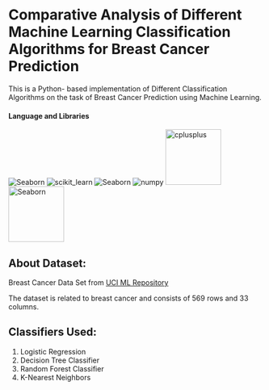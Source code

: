 # Comparative Analysis of Different Machine Learning Classification Algorithms for Breast Cancer Prediction

This is a Python- based implementation of Different Classification Algorithms on the task of Breast Cancer Prediction using Machine Learning.

#### Language and Libraries

<p>
<a><img src="https://img.shields.io/badge/Python-FFD43B?style=for-the-badge&logo=python&logoColor=darkgreen" alt="Seaborn"/></a>
 <a><img src="https://img.shields.io/badge/scikit_learn-F7931E?style=for-the-badge&logo=scikit-learn&logoColor=white" alt="scikit_learn"/></a>
<a><img src="https://img.shields.io/badge/Pandas-2C2D72?style=for-the-badge&logo=pandas&logoColor=white" alt="Seaborn"/></a>
<a><img src="https://img.shields.io/badge/Numpy-777BB4?style=for-the-badge&logo=numpy&logoColor=white" alt="numpy"/></a>
 <a><img src="https://matplotlib.org/_static/logo2_compressed.svg" alt="cplusplus" width="110"/></a>
<a><img src="https://seaborn.pydata.org/_static/logo-wide-lightbg.svg" alt="Seaborn"width="110"/></a>
</p>

## About Dataset:
Breast Cancer Data Set from [UCI ML Repository](https://archive.ics.uci.edu/ml/datasets/Breast+Cancer+Wisconsin+(Diagnostic))

The dataset is related to breast cancer and consists of 569 rows and 33 columns.




## Classifiers Used:
1. Logistic Regression
2. Decision Tree Classifier
3. Random Forest Classifier
4. K-Nearest Neighbors
